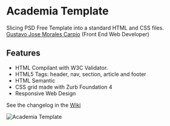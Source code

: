 # Academia Template

Slicing PSD Free Template into a standard HTML and CSS files.<br>
[Gustavo Jose Morales Carpio](http://about.me/gustavo.morales) (Front End Web Developer)

## Features
- HTML Compilant with W3C Validator.
- HTML5 Tags: header, nav, section, article and footer
- HTML Semantic
- CSS grid made with Zurb Foundation 4
- Responsive Web Design

See the changelog in the [Wiki](https://github.com/gmoralesc/academia/wiki)

![Academia Template](https://dl.dropboxusercontent.com/u/108552800/academia.png "Screenshot")

